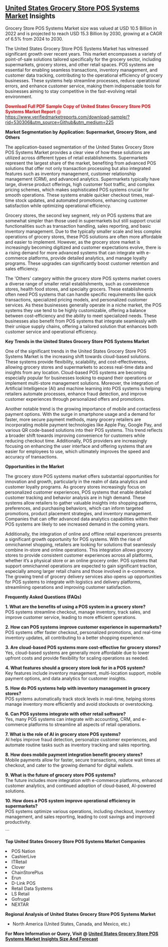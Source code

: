 <h2><a href="https://www.verifiedmarketreports.com/download-sample/?rid=530306&amp;utm_source=Github&amp;utm_medium=225" target="_blank">United States Grocery Store POS Systems Market</a> Insights</h2><p>Grocery Store POS Systems Market size was valued at USD 10.5 Billion in 2022 and is projected to reach USD 15.3 Billion by 2030, growing at a CAGR of 6.5% from 2024 to 2030.</p><p> <p>The United States Grocery Store POS Systems Market has witnessed significant growth over recent years. This market encompasses a variety of point-of-sale solutions tailored specifically for the grocery sector, including supermarkets, grocery stores, and other retail spaces. POS systems are essential for enabling seamless transactions, inventory management, and customer data tracking, contributing to the operational efficiency of grocery businesses. These systems help streamline processes, reduce operational errors, and enhance customer service, making them indispensable tools for businesses aiming to stay competitive in the fast-evolving retail environment.</p> <p><p><span class=""><span style="color: #ff0000;"><strong>Download Full PDF Sample Copy of United States Grocery Store POS Systems Market Report</strong> @ </span><a href="https://www.verifiedmarketreports.com/download-sample/?rid=530306&amp;utm_source=Github&amp;utm_medium=225" target="_blank">https://www.verifiedmarketreports.com/download-sample/?rid=530306&amp;utm_source=Github&amp;utm_medium=225</a></span></p></p> <p><strong>Market Segmentation by Application: Supermarket, Grocery Store, and Others</strong></p> <p>The application-based segmentation of the United States Grocery Store POS Systems Market provides a clear view of how these solutions are utilized across different types of retail establishments. Supermarkets represent the largest share of the market, benefiting from advanced POS solutions that offer not only transaction processing but also integrated features such as inventory management, customer relationship management (CRM), and advanced analytics. Supermarkets typically have large, diverse product offerings, high customer foot traffic, and complex pricing schemes, which makes sophisticated POS systems crucial for smooth operations. These systems enable quicker checkout times, real-time stock updates, and automated promotions, enhancing customer satisfaction while optimizing operational efficiency.</p> <p>Grocery stores, the second key segment, rely on POS systems that are somewhat simpler than those used in supermarkets but still support crucial functionalities such as transaction handling, sales reporting, and basic inventory management. Due to the typically smaller scale and less complex operations of grocery stores, these POS solutions are often more affordable and easier to implement. However, as the grocery store market is increasingly becoming digitized and customer expectations evolve, there is a rising demand for more advanced systems that can integrate with e-commerce platforms, provide detailed analytics, and manage loyalty programs. These upgrades can significantly boost customer retention and sales efficiency.</p> <p>The 'Others' category within the grocery store POS systems market covers a diverse range of smaller retail establishments, such as convenience stores, health food stores, and specialty grocers. These establishments often need POS systems that can handle specific requirements like quick transactions, specialized pricing models, and personalized customer services. As these businesses generally operate in a niche market, the POS systems they use tend to be highly customizable, offering a balance between cost-efficiency and the ability to meet specialized needs. These businesses also benefit from POS systems that integrate seamlessly with their unique supply chains, offering a tailored solution that enhances both customer service and operational efficiency.</p> <p><strong>Key Trends in the United States Grocery Store POS Systems Market</strong></p> <p>One of the significant trends in the United States Grocery Store POS Systems Market is the increasing shift towards cloud-based solutions. These systems provide flexibility, scalability, and cost-effectiveness, allowing grocery stores and supermarkets to access real-time data and insights from any location. Cloud-based POS systems are becoming especially popular for businesses looking to expand their operations or implement multi-store management solutions. Moreover, the integration of Artificial Intelligence (AI) and machine learning into POS systems is helping retailers automate processes, enhance fraud detection, and improve customer experiences through personalized offers and promotions.</p> <p>Another notable trend is the growing importance of mobile and contactless payment options. With the surge in smartphone usage and a demand for faster, more secure payment methods, many grocery retailers are incorporating mobile payment technologies like Apple Pay, Google Pay, and various QR code-based solutions into their POS systems. This trend reflects a broader shift towards improving convenience for customers while reducing checkout time. Additionally, POS providers are increasingly focusing on enhancing the user interface and offering systems that are easier for employees to use, which ultimately improves the speed and accuracy of transactions.</p> <p><strong>Opportunities in the Market</strong></p> <p>The grocery store POS systems market offers substantial opportunities for innovation and growth, particularly in the realm of data analytics and customer loyalty programs. As grocery stores increasingly focus on personalized customer experiences, POS systems that enable detailed customer tracking and behavior analysis are in high demand. These systems allow retailers to gather valuable insights into shopping patterns, preferences, and purchasing behaviors, which can inform targeted promotions, product placement strategies, and inventory management. Companies that can offer advanced data analytics capabilities within their POS systems are likely to see increased demand in the coming years.</p> <p>Additionally, the integration of online and offline retail experiences presents a significant growth opportunity for POS systems. With the rise of omnichannel shopping, retailers are looking for solutions that seamlessly combine in-store and online operations. This integration allows grocery stores to provide consistent customer experiences across all platforms, whether it’s a physical store or an online grocery order. POS systems that support omnichannel operations are expected to gain significant traction, especially among larger retail chains and those involved in e-commerce. The growing trend of grocery delivery services also opens up opportunities for POS systems to integrate with logistics and delivery platforms, streamlining operations and improving customer satisfaction.</p> <p><strong>Frequently Asked Questions (FAQs)</strong></p> <p><strong>1. What are the benefits of using a POS system in a grocery store?</strong><br/>POS systems streamline checkout, manage inventory, track sales, and improve customer service, leading to more efficient operations.</p> <p><strong>2. How can POS systems improve customer experience in supermarkets?</strong><br/>POS systems offer faster checkout, personalized promotions, and real-time inventory updates, all contributing to a better shopping experience.</p> <p><strong>3. Are cloud-based POS systems more cost-effective for grocery stores?</strong><br/>Yes, cloud-based systems are generally more affordable due to lower upfront costs and provide flexibility for scaling operations as needed.</p> <p><strong>4. What features should a grocery store look for in a POS system?</strong><br/>Key features include inventory management, multi-location support, mobile payment options, and data analytics for customer insights.</p> <p><strong>5. How do POS systems help with inventory management in grocery stores?</strong><br/>POS systems automatically track stock levels in real-time, helping stores manage inventory more efficiently and avoid stockouts or overstocking.</p> <p><strong>6. Can POS systems integrate with other retail software?</strong><br/>Yes, many POS systems can integrate with accounting, CRM, and e-commerce platforms to streamline all aspects of retail operations.</p> <p><strong>7. What is the role of AI in grocery store POS systems?</strong><br/>AI helps improve fraud detection, personalize customer experiences, and automate routine tasks such as inventory tracking and sales reporting.</p> <p><strong>8. How does mobile payment integration benefit grocery stores?</strong><br/>Mobile payments allow for faster, secure transactions, reduce wait times at checkout, and cater to the growing demand for digital wallets.</p> <p><strong>9. What is the future of grocery store POS systems?</strong><br/>The future includes more integration with e-commerce platforms, enhanced customer analytics, and continued adoption of cloud-based, AI-powered solutions.</p> <p><strong>10. How does a POS system improve operational efficiency in supermarkets?</strong><br/>POS systems optimize various operations, including checkout, inventory management, and sales reporting, leading to cost savings and improved productivity.</p> ```</p><p><strong>Top United States Grocery Store POS Systems Market Companies</strong></p><div data-test-id=""><p><li>POS Nation</li><li> CashierLive</li><li> ITRetail</li><li> Clover</li><li> ChainStorePlus</li><li> Erun</li><li> D-Link POS</li><li> Retail Data Systems</li><li> LS Retail</li><li> Gofrugal</li><li> NEXTAR</li></p><div><strong>Regional Analysis of&nbsp;United States Grocery Store POS Systems Market</strong></div><ul><li dir="ltr"><p dir="ltr">North America&nbsp;(United States, Canada, and Mexico, etc.)</p></li></ul><p><strong>For More Information or Query, Visit @&nbsp;</strong><strong><a href="https://www.verifiedmarketreports.com/product/grocery-store-pos-systems-market/?utm_source=Github&amp;utm_medium=225" target="_blank">United States Grocery Store POS Systems Market Insights Size And Forecast</a></strong></p></div>
